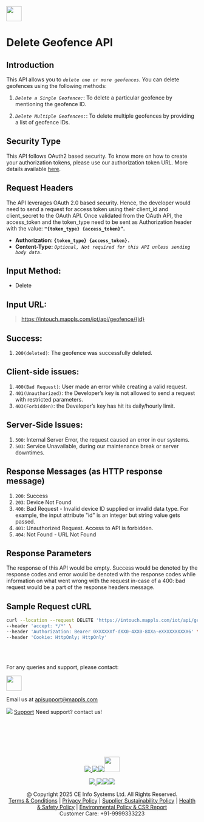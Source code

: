 
[<img src="https://about.mappls.com/about/images/MAPPLS-MapmyIndia-logo.png" height="40"/> </p>](https://about.mappls.com/api/)

# Delete Geofence API

## **Introduction**

This API allows you to *`delete one or more geofences`*. You can delete geofences using the following methods:

1. *`Delete a Single Geofence:`*: To delete a particular geofence by mentioning the geofence ID.

2. *`Delete Multiple Geofences:`*: To delete multiple geofences by providing a list of geofence IDs.


## **Security Type**
This API follows OAuth2 based security. To know more on how to create your authorization tokens, please use our authorization token URL. More details available [here](https://github.com/mappls-api/mappls-rest-apis/tree/main/mappls-token-generation-api).

## **Request Headers**

The API leverages OAuth 2.0 based security. Hence, the developer would need to send a request for access token using their client_id and client_secret to the OAuth API. Once validated from the OAuth API, the access_token and the token_type need to be sent as Authorization header with the value: **`"{token_type} {access_token}”`.**

- **Authorization: `{token_type} {access_token}.`**
- **Content-Type:** *`Optional, Not required for this API unless sending body data.`*

## **Input Method:**
- Delete

## **Input URL:**
> https://intouch.mappls.com/iot/api/geofence/{id}

## Success:
1. `200(deleted)`: The geofence was successfully deleted.

## Client-side issues:
1. `400(Bad Request)`: User made an error while creating a valid request.
2. `401(Unauthorized)`: the Developer’s key is not allowed to send a request with restricted parameters.
3. `403(Forbidden)`: the Developer’s key has hit its daily/hourly limit.

## Server-Side Issues:
1.  `500`: Internal Server Error, the request caused an error in our systems.
2.  `503`: Service Unavailable, during our maintenance break or server downtimes.

## Response Messages (as HTTP response message)
1. `200`: Success
2. `203`: Device Not Found
3. `400`: Bad Request - Invalid device ID supplied or invalid data type. For example, the input attribute "id" is an integer but string value gets passed.
4. `401`: Unauthorized Request. Access to API is forbidden.
5. `404`: Not Found - URL Not Found

## **Response Parameters**
The response of this API would be empty. Success would be denoted by the response codes and error would be denoted with the response codes while information on what went wrong with the request in-case of a 400: bad request would be a part of the response headers message.

## **Sample Request cURL**

```bash
curl --location --request DELETE 'https://intouch.mappls.com/iot/api/geofence/1191001,1191002' \
--header 'accept: */*' \
--header 'Authorization: Bearer 0XXXXXXf-dXX0-4XX0-8XXa-eXXXXXXXXXX6' \
--header 'Cookie: HttpOnly; HttpOnly'
```




<br></br>

For any queries and support, please contact: 

[<img src="https://about.mappls.com/images/mappls-logo.svg" height="40"/> </p>](https://about.mappls.com/api/)
Email us at [apisupport@mappls.com](mailto:apisupport@mappls.com)


![](https://www.mapmyindia.com/api/img/icons/support.png)
[Support](https://about.mappls.com/contact/)
Need support? contact us!

<br></br>


<br></br>

[<p align="center"> <img src="https://www.mapmyindia.com/api/img/icons/stack-overflow.png"/> ](https://stackoverflow.com/questions/tagged/mappls-api)[![](https://www.mapmyindia.com/api/img/icons/blog.png)](https://about.mappls.com/blog/)[![](https://www.mapmyindia.com/api/img/icons/gethub.png)](https://github.com/Mappls-api)[<img src="https://mmi-api-team.s3.ap-south-1.amazonaws.com/API-Team/npm-logo.one-third%5B1%5D.png" height="40"/> </p>](https://www.npmjs.com/org/mapmyindia) 



[<p align="center"> <img src="https://www.mapmyindia.com/june-newsletter/icon4.png"/> ](https://www.facebook.com/Mapplsofficial)[![](https://www.mapmyindia.com/june-newsletter/icon2.png)](https://twitter.com/mappls)[![](https://www.mapmyindia.com/newsletter/2017/aug/llinkedin.png)](https://www.linkedin.com/company/mappls/)[![](https://www.mapmyindia.com/june-newsletter/icon3.png)](https://www.youtube.com/channel/UCAWvWsh-dZLLeUU7_J9HiOA)




<div align="center">@ Copyright 2025 CE Info Systems Ltd. All Rights Reserved.</div>

<div align="center"> <a href="https://about.mappls.com/api/terms-&-conditions">Terms & Conditions</a> | <a href="https://about.mappls.com/about/privacy-policy">Privacy Policy</a> | <a href="https://about.mappls.com/pdf/mapmyIndia-sustainability-policy-healt-labour-rules-supplir-sustainability.pdf">Supplier Sustainability Policy</a> | <a href="https://about.mappls.com/pdf/Health-Safety-Management.pdf">Health & Safety Policy</a> | <a href="https://about.mappls.com/pdf/Environment-Sustainability-Policy-CSR-Report.pdf">Environmental Policy & CSR Report</a>

<div align="center">Customer Care: +91-9999333223</div>

